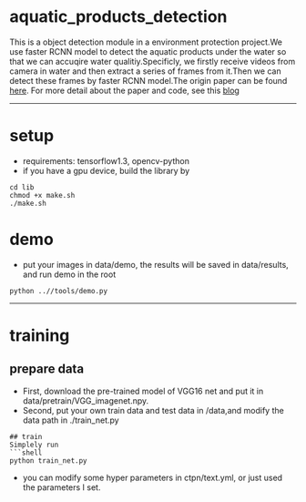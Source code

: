 # aquatic_products_detection
This is a object detection module in a environment protection project.We use faster RCNN model to detect the aquatic products under the water so that we can accuqire water qualitiy.Specificly, we firstly receive videos from camera in water and then extract a series of frames from it.Then we can detect these frames by faster RCNN model.The origin paper can be found [here](https://arxiv.org/abs/1506.01497). For more detail about the paper and code, see this [blog][1]

[1]:http://pancakeawesome.ink/%E5%BC%84%E6%87%82%E7%9B%AE%E6%A0%87%E6%A3%80%E6%B5%8B(Faster-R-CNN)?%E7%9C%8B%E8%BF%99%E7%AF%87%E5%B0%B1%E5%A4%9F%E4%BA%86!.html
***
# setup
- requirements: tensorflow1.3, opencv-python
- if you have a gpu device, build the library by
```shell
cd lib
chmod +x make.sh
./make.sh
```
# demo
- put your images in data/demo, the results will be saved in data/results, and run demo in the root 
```shell
python ..//tools/demo.py
```
***
# training
## prepare data
- First, download the pre-trained model of VGG16 net and put it in data/pretrain/VGG_imagenet.npy. 
- Second, put your own train data and test data in /data,and modify the data path in ./train_net.py 
```
## train 
Simplely run
```shell
python train_net.py
```
- you can modify some hyper parameters in ctpn/text.yml, or just used the parameters I set.

